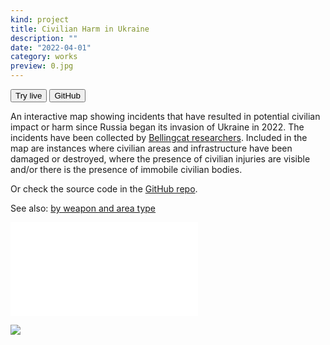 ```yaml
---
kind: project
title: Civilian Harm in Ukraine
description: ""
date: "2022-04-01"
category: works
preview: 0.jpg
---
```


<button href="https://ukraine-civilian-harm.vercel.app/">Try live</button>
<button href="https://github.com/ilyabo/ukraine-civilian-harm" variant=outline>GitHub</button>



An interactive map showing incidents that have resulted in potential civilian impact or harm since Russia began its invasion of Ukraine in 2022. The incidents have been collected by [Bellingcat researchers](https://ukraine.bellingcat.com/). Included in the map are instances where civilian areas and infrastructure have been damaged or destroyed, where the presence of civilian injuries are visible and/or there is the presence of immobile civilian bodies.

Or check the source code in the [GitHub repo](https://github.com/ilyabo/ukraine-civilian-harm/).


See also:
[by weapon and area type](https://observablehq.com/@ilyabo/bellingcat-civilian-harm-in-ukraine-beeswarm-timeline)


<embed src="ukraine-civilian-harm.mp4" img="0.jpg" />



![](2.jpg)



